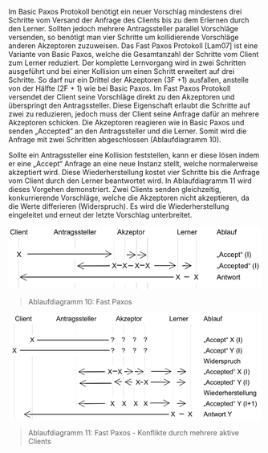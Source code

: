 Im Basic Paxos Protokoll benötigt ein neuer Vorschlag mindestens drei Schritte vom Versand der Anfrage des Clients bis zu dem Erlernen durch den Lerner. Sollten jedoch mehrere Antragssteller parallel Vorschläge versenden, so benötigt man vier Schritte um kollidierende Vorschläge anderen Akzeptoren zuzuweisen. Das Fast Paxos Protokoll [Lam07] ist eine Variante von Basic Paxos, welche die Gesamtanzahl der Schritte vom Client zum Lerner reduziert. Der komplette Lernvorgang wird in zwei Schritten ausgeführt und bei einer Kollision um einen Schritt erweitert auf drei Schritte. So darf nur ein Drittel der Akzeptoren (3F +1) ausfallen, anstelle von der Hälfte (2F + 1) wie bei Basic Paxos.
Im Fast Paxos Protokoll versendet der Client seine Vorschläge direkt zu den Akzeptoren und überspringt den Antragssteller. Diese Eigenschaft erlaubt die Schritte auf zwei zu reduzieren, jedoch muss der Client seine Anfrage dafür an mehrere Akzeptoren schicken.
Die Akzeptoren reagieren wie in Basic Paxos und senden „Accepted“ an den Antragssteller und die Lerner. Somit wird die Anfrage mit zwei Schritten abgeschlossen (Ablaufdiagramm 10).

Sollte ein Antragssteller eine Kollision feststellen, kann er diese lösen indem er eine  „Accept“ Anfrage an eine neue Instanz stellt, welche normalerweise akzeptiert wird. Diese Wiederherstellung kostet vier Schritte bis die Anfrage vom Client durch den Lerner beantwortet wird. In Ablaufdiagramm 11 wird dieses Vorgehen demonstriert. Zwei Clients senden gleichzeitig, konkurrierende Vorschläge, welche die Akzeptoren nicht akzeptieren, da die Werte differieren (Widerspruch). Es wird die Wiederherstellung eingeleitet und erneut der letzte Vorschlag unterbreitet.

![Ablaufdiagramm 10](./img/img17.png)  
> Ablaufdiagramm 10: Fast Paxos

![Ablaufdiagramm 11](./img/img18.png)  
> Ablaufdiagramm 11: Fast Paxos - Konflikte durch mehrere aktive Clients